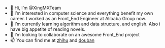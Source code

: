 - 👋 Hi, I’m @XingMXTeam
- 👀 I’m interested in computer science and everything benefit my own career. I worked as an Front_End Engineer at Alibaba Group now.
- 🌱 I’m currently learning algorithm and data structure, and english. Also i have big appetite of reading novels.
- 💞️ I’m looking to collaborate on an awesome Front_End project
- 📫 You can find me at [zhihu](https://www.zhihu.com/people/feng-zi-63-44) and [douban](https://www.douban.com/people/maoxingxing/)

<!---
XingMXTeam/XingMXTeam is a ✨ special ✨ repository because its `README.md` (this file) appears on your GitHub profile.
You can click the Preview link to take a look at your changes.
--->
